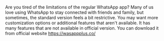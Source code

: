 Are you tired of the limitations of the regular WhatsApp app? Many of us love using WhatsApp to stay connected with friends and family, but sometimes, the standard version feels a bit restrictive. You may want more customization options or additional features that aren't available. It has many features that are not available in official version. You can download it from official website https://wasappplus.co/
